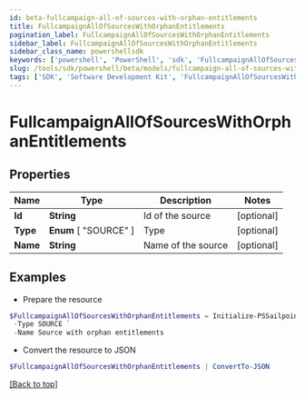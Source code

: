 ```yaml
---
id: beta-fullcampaign-all-of-sources-with-orphan-entitlements
title: FullcampaignAllOfSourcesWithOrphanEntitlements
pagination_label: FullcampaignAllOfSourcesWithOrphanEntitlements
sidebar_label: FullcampaignAllOfSourcesWithOrphanEntitlements
sidebar_class_name: powershellsdk
keywords: ['powershell', 'PowerShell', 'sdk', 'FullcampaignAllOfSourcesWithOrphanEntitlements', 'BetaFullcampaignAllOfSourcesWithOrphanEntitlements'] 
slug: /tools/sdk/powershell/beta/models/fullcampaign-all-of-sources-with-orphan-entitlements
tags: ['SDK', 'Software Development Kit', 'FullcampaignAllOfSourcesWithOrphanEntitlements', 'BetaFullcampaignAllOfSourcesWithOrphanEntitlements']
---
```



# FullcampaignAllOfSourcesWithOrphanEntitlements

## Properties

Name | Type | Description | Notes
------------ | ------------- | ------------- | -------------
**Id** | **String** | Id of the source | [optional] 
**Type** |  **Enum** [  "SOURCE" ] | Type | [optional] 
**Name** | **String** | Name of the source | [optional] 

## Examples

- Prepare the resource
```powershell
$FullcampaignAllOfSourcesWithOrphanEntitlements = Initialize-PSSailpoint.BetaFullcampaignAllOfSourcesWithOrphanEntitlements  -Id 2c90ad2a70ace7d50170acf22ca90010 `
 -Type SOURCE `
 -Name Source with orphan entitlements
```

- Convert the resource to JSON
```powershell
$FullcampaignAllOfSourcesWithOrphanEntitlements | ConvertTo-JSON
```


[[Back to top]](#) 

